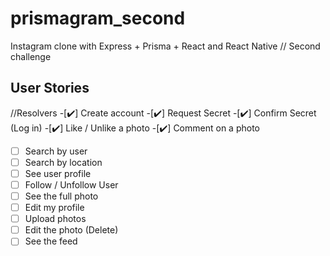 # prismagram_second

Instagram clone with Express + Prisma + React and React Native // Second challenge

## User Stories
//Resolvers
-[✔️] Create account
-[✔️] Request Secret
-[✔️] Confirm Secret (Log in)
-[✔️] Like / Unlike a photo
-[✔️] Comment on a photo
-[ ] Search by user 
-[ ] Search by location
-[ ] See user profile
-[ ] Follow / Unfollow User
-[ ] See the full photo 
-[ ] Edit my profile
-[ ] Upload photos
-[ ] Edit the photo (Delete)
-[ ] See the feed